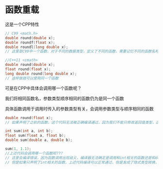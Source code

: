 # 函数重载

这是一个CPP特性

````c++
// C99 <math.h>
double round(double x);
double roundf(float x);
double roundl(long double x);
// 这里是C99中一个函数，对于不同的数据类型，定义了不同的函数，需要记忆不同的函数名称，带来了不便，因此CPP带来了新功能函数重载

//C++11 <cmath>
double round(double x);
float round(float x);
long double round(long double x);
// 这样做就可以使用同一个函数
````

可是在CPP中具体会调用哪一个函数呢？

我们将相同函数名，参数类型顺序相同的函数仍为是同一个函数

具体函数调用于调用时传入的参数类型有关，会调用参数类型与顺序相同的函数

````c++
double round(float x);
// 如果声明了之前的函数，这个代码无法被正确编译通过，因为我们不能只修改返回值类型，这样造成了函数的重复定义
````

````c++
int sum(int a, int b);
float sum(float a, float b);
double sum(double a, double b);

sum(1, 1.1);
//上述代码会调用哪一个函数呢???
// 这里会编译错误，因为函数调用出现歧义，编译器无法确定是调用和int相关的函数还是和double相关的函数
// 但是如果只声明了int相关的函数，上述代码编译可以正常通过，但是发成了隐式类型转换，会抱警告
````

